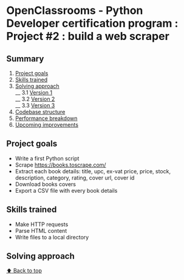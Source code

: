 #  OpenClassrooms - Python Developer certification program : Project #2 : build a web scraper

## <a id='top'>Summary</a>

1. [Project goals](#1)
2. [Skills trained](#2)
3. [Solving approach](#3)  
__ 3.1 [Version 1](#3.1)  
__ 3.2 [Version 2](#3.2)  
__ 3.3 [Version 3](#3.3)
4. [Codebase structure](#4)
5. [Performance breakdown](#5)
6. [Upcoming improvements](#6)


## <a id="1">Project goals</a>
- Write a first Python script
- Scrape https://books.toscrape.com/
- Extract each book details: title, upc, ex-vat price, price, stock, 
  description,  category, rating, cover url, cover id
- Download books covers
- Export a CSV file with every book details

## <a id="2">Skills trained</a>
- Make HTTP requests
- Parse HTML content
- Write files to a local directory

## <a id='3'>Solving approach</a>

[:arrow_up: Back to top](#top)

